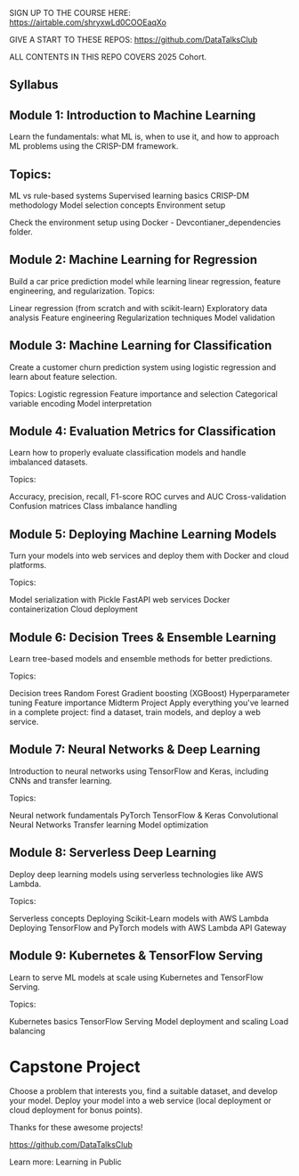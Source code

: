 SIGN UP TO THE COURSE HERE: https://airtable.com/shryxwLd0COOEaqXo


GIVE A START TO THESE REPOS: https://github.com/DataTalksClub   

ALL CONTENTS IN THIS REPO COVERS 2025 Cohort. 

## Syllabus

## Module 1: Introduction to Machine Learning
Learn the fundamentals: what ML is, when to use it, and how to approach ML problems using the CRISP-DM framework.

## Topics:

ML vs rule-based systems
Supervised learning basics
CRISP-DM methodology
Model selection concepts
Environment setup

Check the environment setup using Docker - Devcontianer_dependencies folder.

## Module 2: Machine Learning for Regression
Build a car price prediction model while learning linear regression, feature engineering, and regularization.
Topics:

Linear regression (from scratch and with scikit-learn)
Exploratory data analysis
Feature engineering
Regularization techniques
Model validation

## Module 3: Machine Learning for Classification
Create a customer churn prediction system using logistic regression and learn about feature selection.

Topics:
Logistic regression
Feature importance and selection
Categorical variable encoding
Model interpretation


## Module 4: Evaluation Metrics for Classification
Learn how to properly evaluate classification models and handle imbalanced datasets.

Topics:

Accuracy, precision, recall, F1-score
ROC curves and AUC
Cross-validation
Confusion matrices
Class imbalance handling


## Module 5: Deploying Machine Learning Models
Turn your models into web services and deploy them with Docker and cloud platforms.

Topics:

Model serialization with Pickle
FastAPI web services
Docker containerization
Cloud deployment


## Module 6: Decision Trees & Ensemble Learning
Learn tree-based models and ensemble methods for better predictions.

Topics:

Decision trees
Random Forest
Gradient boosting (XGBoost)
Hyperparameter tuning
Feature importance
Midterm Project
Apply everything you've learned in a complete project: find a dataset, train models, and deploy a web service.

## Module 7: Neural Networks & Deep Learning
Introduction to neural networks using TensorFlow and Keras, including CNNs and transfer learning.

Topics:

Neural network fundamentals
PyTorch
TensorFlow & Keras
Convolutional Neural Networks
Transfer learning
Model optimization

## Module 8: Serverless Deep Learning
Deploy deep learning models using serverless technologies like AWS Lambda.

Topics:

Serverless concepts
Deploying Scikit-Learn models with AWS Lambda
Deploying TensorFlow and PyTorch models with AWS Lambda
API Gateway

## Module 9: Kubernetes & TensorFlow Serving
Learn to serve ML models at scale using Kubernetes and TensorFlow Serving.

Topics:

Kubernetes basics
TensorFlow Serving
Model deployment and scaling
Load balancing


# Capstone Project
Choose a problem that interests you, find a suitable dataset, and develop your model. Deploy your model into a web service (local deployment or cloud deployment for bonus points).

Thanks for these awesome projects! 

https://github.com/DataTalksClub  

Learn more: Learning in Public 
